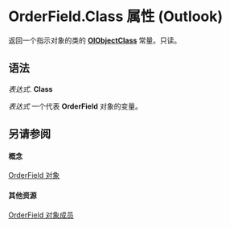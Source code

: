 
# OrderField.Class 属性 (Outlook)

返回一个指示对象的类的  **[OlObjectClass](33d724b3-df3c-2a7f-a80f-93b66d96f588.md)** 常量。只读。


## 语法

 _表达式_. **Class**

 _表达式_ 一个代表 **OrderField** 对象的变量。


## 另请参阅


#### 概念


[OrderField 对象](4ae32270-bde9-3178-bca3-f8d145779d3d.md)
#### 其他资源


[OrderField 对象成员](d46e1112-5f92-4765-da0c-18668c1bc0ea.md)